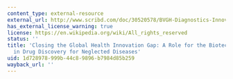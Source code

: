 ```yaml
---
content_type: external-resource
external_url: http://www.scribd.com/doc/30520578/BVGH-Diagnostics-Innovation-Map
has_external_license_warning: true
license: https://en.wikipedia.org/wiki/All_rights_reserved
status: ''
title: 'Closing the Global Health Innovation Gap: A Role for the Biotechnology Industry
  in Drug Discovery for Neglected Diseases'
uid: 1d728978-999b-44c8-9896-b7984d85b259
wayback_url: ''
---
```

